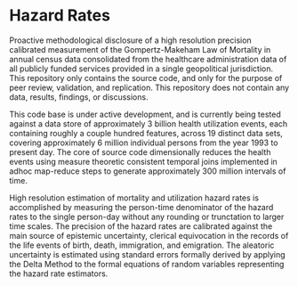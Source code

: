 Hazard Rates
============

Proactive methodological disclosure of a high resolution precision calibrated measurement of the Gompertz-Makeham Law of Mortality in annual census data consolidated from the healthcare administration data of all publicly funded services provided in a single geopolitical jurisdiction. This repository only contains the source code, and only for the purpose of peer review, validation, and replication. This repository does not contain any data, results, findings, or discussions.

This code base is under active development, and is currently being tested against a data store of approximately 3 billion health utilization events, each containing roughly a couple hundred features, across 19 distinct data sets, covering approximately 6 million individual persons from the year 1993 to present day. The core of source code dimensionally reduces the health events using measure theoretic consistent temporal joins implemented in adhoc map-reduce steps to generate approximately 300 million intervals of time.

High resolution estimation of mortality and utilization hazard rates is accomplished by measuring the person-time denominator of the hazard rates to the single person-day without any rounding or trunctation to larger time scales. The precision of the hazard rates are calibrated against the main source of epistemic uncertainty, clerical equivocation in the records of the life events of birth, death, immigration, and emigration. The aleatoric uncertainty is estimated using standard errors formally derived by applying the Delta Method to the formal equations of random variables representing the hazard rate estimators.
